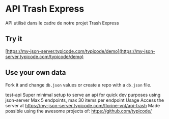 # API Trash Express

API utilisé dans le cadre de notre projet Trash Express 

## Try it

[https://my-json-server.typicode.com/typicode/demo](https://my-json-server.typicode.com/typicode/demo)

## Use your own data

Fork it and change `db.json` values or create a repo with a `db.json` file.

test-api Super minimal setup to serve an api for quick dev purposes using json-server Max 5 endpoints, max 30 items per endpoint 
Usage Access the server at https://my-json-server.typicode.com/florine-vnt/api-trash 
Made possible using the awesome projects of: https://github.com/typicode/
